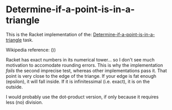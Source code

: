# Determine-if-a-point-is-in-a-triangle

This is the Racket implementation of the: [Determine-if-a-point-is-in-a-triangle](https://rosettacode.org/wiki/Determine-if-a-point-is-in-a-triangle) task.

Wikipedia reference: ())

Racket has exact numbers in its numerical tower... so I don't see much motivation to accomodate
rounding errors. This is why the implementation _fails_ the second imprecise test, whereas other
implementations pass it. That point is very close to the edge of the triange. If your edge is fat
enough (epsilon), it will fall inside. If it is infinitessimal (i.e. exact), it is on the outside.

I would probably use the dot-product version, if only because it requires less (no) division.
